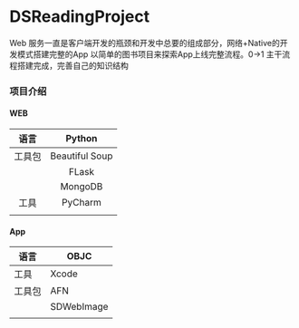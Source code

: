 # DSReadingProject
Web 服务一直是客户端开发的瓶颈和开发中总要的组成部分，网络+Native的开发模式搭建完整的App
以简单的图书项目来探索App上线完整流程。0->1 主干流程搭建完成，完善自己的知识结构

### 项目介绍

#### WEB

| 语言   |     Python     |
| :-----: | :------------: |
| 工具包 				| 				Beautiful Soup				 |
|        |     FLask      |
|        |    MongoDB     |
| 工具   |    PyCharm     |
|        |                |

#### App

| 语言   | OBJC   |
| ------ | ---------- |
| 工具   | Xcode      |
| 工具包				 | 							AFN  				      |
|        | SDWebImage |
|        |            |

